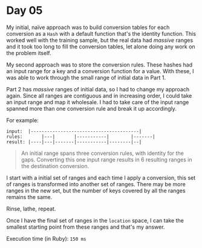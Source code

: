 # Day 05

My initial, na&iuml;ve approach was to build conversion tables for each
conversion as a `Hash` with a default function that's the identity function.
This worked well with the training sample, but the real data had _massive_
ranges and it took too long to fill the conversion tables, let alone doing any
work on the problem itself.

My second approach was to store the conversion rules.  These hashes had an input
range for a key and a conversion function for a value.  With these, I was able
to work through the small range of initial data in Part 1.

Part 2 has _massive_ ranges of initial data, so I had to change my approach
again.  Since all ranges are contiguous and in increasing order, I could take an
input range and map it wholesale.  I had to take care of the input range spanned
more than one conversion rule and break it up accordingly.

For example:

```
input:  |----------------------------------------|
rules:       |---|       |-----------|        |-------|
result: |----|---|-------|-----------|--------|--|
```

> An initial range spans three conversion rules, with identity for the gaps.
> Converting this one input range results in 6 resulting ranges in the
> destination conversion.

I start with a initial set of ranges and each time I apply a conversion, this
set of ranges is transformed into another set of ranges.  There may be more
ranges in the new set, but the number of keys covered by all the ranges remains
the same.

Rinse, lathe, repeat.

Once I have the final set of ranges in the `location` space, I can take the
smallest starting point from these ranges and that's my answer.

Execution time (in Ruby): `150 ms`
